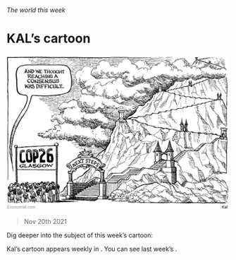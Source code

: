 ###### The world this week

# KAL’s cartoon 

#####  

![image](images/20211120_wwd000.jpg) 

> Nov 20th 2021 

Dig deeper into the subject of this week’s cartoon:


Kal’s cartoon appears weekly in . You can see last week’s .



